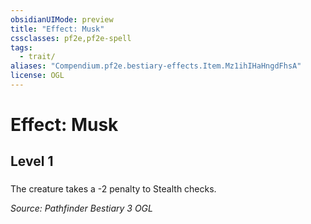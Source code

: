 ```yaml
---
obsidianUIMode: preview
title: "Effect: Musk"
cssclasses: pf2e,pf2e-spell
tags:
  - trait/
aliases: "Compendium.pf2e.bestiary-effects.Item.Mz1ihIHaHngdFhsA"
license: OGL
---
```

# Effect: Musk
## Level 1
### 






The creature takes a -2 penalty to Stealth checks.

*Source: Pathfinder Bestiary 3*
*OGL*